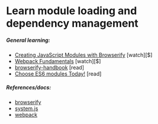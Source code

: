 # Learn module loading and dependency management

##### General learning:

* [Creating JavaScript Modules with Browserify](http://www.pluralsight.com/courses/creating-javascript-modules-browserify) [watch][$]
* [Webpack Fundamentals](http://www.pluralsight.com/courses/webpack-fundamentals) [watch][$]
* [browserify-handbook](https://github.com/substack/browserify-handbook) [read]
* [Choose ES6 modules Today!](http://developer.telerik.com/featured/choose-es6-modules-today/) [read]

##### References/docs:

* [browserify](http://browserify.org/)
* [system.js](https://github.com/systemjs/systemjs)
* [webpack](http://webpack.github.io/)





















 






